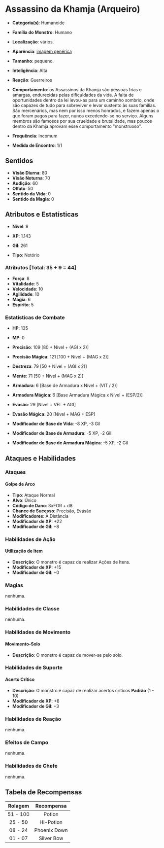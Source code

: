# Assassino da Khamja (Arqueiro)

* **Categoria(s)**: Humanoide
* **Família do Monstro**: Humano
* **Localização**: vários.

* **Aparência**: [imagem genérica](https://vignette.wikia.nocookie.net/finalfantasy/images/7/7d/FFT_Archer.jpg/revision/latest?cb=20070228173549)

* **Tamanho**: pequeno.
* **Inteligência**: Alta
* **Reação**: Guerreiros
* **Comportamento**: os Assassinos da Khamja são pessoas frias e amargas, endurecidas pelas dificuldades da vida. A falta de oportunidades dentro da lei levou-as para um caminho sombrio, onde são capazes de tudo para sobreviver e levar sustento às suas famílias. São mercenários, mas nem por isso menos honrados, e fazem apenas o que foram pagos para fazer, nunca excedendo-se no serviço. Alguns membros são famosos por sua crueldade e brutalidade, mas poucos dentro da Khamja aprovam esse comportamento "monstruoso".

* **Frequência**: Incomum
* **Medida de Encontro**: 1/1

## Sentidos

* **Visão Diurna**: 80
* **Visão Noturna**: 70
* **Audição**: 60
* **Olfato**: 50
* **Sentido da Vida**: 0
* **Sentido da Magia**: 0

## Atributos e Estatísticas

* **Nível**: 9

* **XP**: 1.143
* **Gil**: 261

* **Tipo**: Notório

### Atributos [Total: 35 + 9 = 44]

* **Força**: 8
* **Vitalidade**: 5
* **Velocidade**: 10
* **Agilidade**: 10
* **Magia**: 6
* **Espírito**: 5

### Estatísticas de Combate

* **HP**: 135
* **MP**: 0

* **Precisão**: 109 [80 + Nível + (AGI x 2)]
* **Precisão Mágica**: 121 [100 + Nível + (MAG x 2)]
* **Destreza**: 79 [50 + Nível + (AGI x 2)]
* **Mente**: 71 [50 + Nível + (MAG x 2)]
* **Armadura**: 6 [Base de Armadura x Nível + (VIT / 2)]
* **Armadura Mágica**: 6 [Base Armadura Mágica x Nível + (ESP/2)]
* **Evasão**: 29 [Nível + VEL + AGI]
* **Evasão Mágica**: 20 [Nível + MAG + ESP]

* **Modificador de Base de Vida**: -8 XP, -3 Gil
* **Modificador de Base de Armadura**: -5 XP, -2 Gil
* **Modificador de Base de Armadura Mágica**: -5 XP, -2 Gil

## Ataques e Habilidades

### Ataques

#### Golpe de Arco
* **Tipo**: Ataque Normal  
* **Alvo**: Único  
* **Código de Dano**: 3xFOR + d8  
* **Chance de Sucesso**: Precisão, Evasão  
* **Modificadores**: À Distância  
* **Modificador de XP**: +22  
* **Modificador de Gil**: +8  

### Habilidades de Ação

#### Utilização de Item  
* **Descrição**: O monstro é capaz de realizar Ações de Itens.  
* **Modificador de XP**: +15  
* **Modificador de Gil**: +0  

### Magias

nenhuma.

### Habilidades de Classe

nenhuma.

### Habilidades de Movimento

#### Movimento-Solo  
* **Descrição**: O monstro é capaz de mover-se pelo solo.  

### Habilidades de Suporte

#### Acerto Crítico  
* **Descrição**: O monstro é capaz de realizar acertos críticos **Padrão** (1 - 10)  
* **Modificador de XP**: +8  
* **Modificador de Gil**: +3  

### Habilidades de Reação

nenhuma.

### Efeitos de Campo

nenhuma.

### Habilidades de Chefe

nenhuma.

## Tabela de Recompensas

| Rolagem   | Recompensa      |
|:---------:|:---------------:|
| 51 - 100  | Potion          |
| 25 - 50   | Hi-Potion       |
| 08 - 24   | Phoenix Down    |
| 01 - 07   | Silver Bow      |
